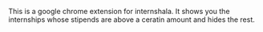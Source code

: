 This is a google chrome extension for internshala.
It shows you the internships whose stipends are above a ceratin amount and hides the rest.
